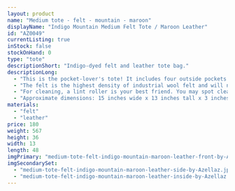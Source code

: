 ```yaml
---
layout: product
name: "Medium tote - felt - mountain - maroon"
displayName: "Indigo Mountain Medium Felt Tote / Maroon Leather"
id: "AZ0049"
currentListing: true
inStock: false
stockOnHand: 0
type: "tote"
descriptionShort: "Indigo-dyed felt and leather tote bag."
descriptionLong: 
  - "This is the pocket-lover's tote! It includes four outside pockets in indigo-dyed felt. Fits a laptop or tablet in addition to all of the essentials."
  - "The felt is the highest density of industrial wool felt and will not pill. The leather is English Bridle leather that is luxurious, water resistant, and durable. It is vegetable tanned in Pennsylvania by a company that was founded in 1867, from North American cattle. Includes all brass hardware."
  - "For cleaning, a lint roller is your best friend. You may spot clean with water and gentle detergent, but do not submerge in water. Indigo is a physical bond with wool and will fade slightly over time."
  - "Approximate dimensions: 15 inches wide x 13 inches tall x 3 inches deep."
materials: 
  - "felt"
  - "leather"
price: 180
weight: 567
height: 36
width: 13
length: 48
imgPrimary: "medium-tote-felt-indigo-mountain-maroon-leather-front-by-Azellaz.jpg"
imgSecondarySet: 
  - "medium-tote-felt-indigo-mountain-maroon-leather-side-by-Azellaz.jpg"
  - "medium-tote-felt-indigo-mountain-maroon-leather-inside-by-Azellaz.jpg"
---
```

